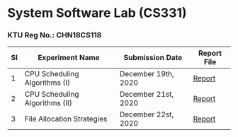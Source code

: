 # System Software Lab (CS331)

### KTU Reg No.: CHN18CS118

| SI  | Experiment Name                | Submission Date     | Report File                                                                       |
| --- | ------------------------------ | ------------------- | --------------------------------------------------------------------------------- |
| 1   | CPU Scheduling Algorithms (I)  | December 19th, 2020 | [Report](https://github.com/ceccs18c59/cs331/blob/main/Experiment%201/report.pdf) |
| 2   | CPU Scheduling Algorithms (II) | December 21st, 2020 | [Report](https://github.com/ceccs18c59/cs331/blob/main/Experiment%202/report.pdf) |
| 3   | File Allocation Strategies     | December 22st, 2020 | [Report](https://github.com/ceccs18c59/cs331/blob/main/Experiment%203/report.pdf) |
